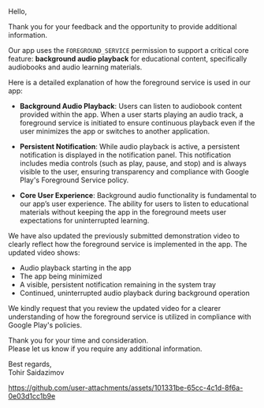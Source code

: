 Hello,

Thank you for your feedback and the opportunity to provide additional information.

Our app uses the `FOREGROUND_SERVICE` permission to support a critical core feature: **background audio playback** for educational content, specifically audiobooks and audio learning materials.

Here is a detailed explanation of how the foreground service is used in our app:

- **Background Audio Playback**: Users can listen to audiobook content provided within the app. When a user starts playing an audio track, a foreground service is initiated to ensure continuous playback even if the user minimizes the app or switches to another application.
  
- **Persistent Notification**: While audio playback is active, a persistent notification is displayed in the notification panel. This notification includes media controls (such as play, pause, and stop) and is always visible to the user, ensuring transparency and compliance with Google Play's Foreground Service policy.

- **Core User Experience**: Background audio functionality is fundamental to our app’s user experience. The ability for users to listen to educational materials without keeping the app in the foreground meets user expectations for uninterrupted learning.

We have also updated the previously submitted demonstration video to clearly reflect how the foreground service is implemented in the app. The updated video shows:

- Audio playback starting in the app
- The app being minimized
- A visible, persistent notification remaining in the system tray
- Continued, uninterrupted audio playback during background operation

We kindly request that you review the updated video for a clearer understanding of how the foreground service is utilized in compliance with Google Play's policies.

Thank you for your time and consideration.  
Please let us know if you require any additional information.

Best regards,  
Tohir Saidazimov


https://github.com/user-attachments/assets/101331be-65cc-4c1d-8f6a-0e03d1cc1b9e




